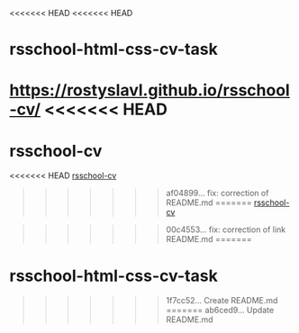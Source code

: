 <<<<<<< HEAD
<<<<<<< HEAD
# rsschool-html-css-cv-task
https://rostyslavl.github.io/rsschool-cv/
<<<<<<< HEAD
=======
# rsschool-cv
<<<<<<< HEAD
[rsschool-cv](https://RostyslavL/rsschool-cv/cv)
>>>>>>> af04899... fix: correction of README.md
=======
[rsschool-cv](https://RostyslavL.github.io/rsschool-cv/cv)

>>>>>>> 00c4553... fix: correction of link README.md
=======
# rsschool-html-css-cv-task
>>>>>>> 1f7cc52... Create README.md
=======
>>>>>>> ab6ced9... Update README.md

